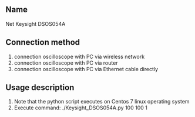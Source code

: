 ## Name ##
Net Keysight DSOS054A
## Connection method ##
1) connection oscilloscope with PC via wireless network
2) connection oscilloscope with PC via router
3) connection oscilloscope with PC via Ethernet cable directly 
## Usage description ##
1. Note that the python script executes on Centos 7 linux operating system
2. Execute command: ./Keysight_DSOS054A.py 100 100 1

